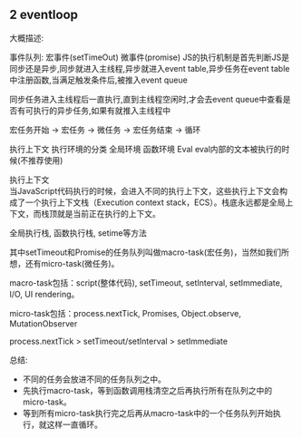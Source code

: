 ## 2 eventloop

大概描述:

事件队列: 宏事件(setTimeOut) 微事件(promise)
JS的执行机制是首先判断JS是同步还是异步,同步就进入主线程,异步就进入event table,异步任务在event table中注册函数,当满足触发条件后,被推入event queue

同步任务进入主线程后一直执行,直到主线程空闲时,才会去event queue中查看是否有可执行的异步任务,如果有就推入主线程中

宏任务开始 -> 宏任务 -> 微任务 -> 宏任务结束 -> 循环

执行上下文
执行环境的分类
全局环境
函数环境
Eval eval内部的文本被执行的时候(不推荐使用)

执行上下文	
当JavaScript代码执行的时候，会进入不同的执行上下文，这些执行上下文会构成了一个执行上下文栈（Execution context stack，ECS）。栈底永远都是全局上下文，而栈顶就是当前正在执行的上下文。

全局执行栈, 函数执行栈, setime等方法

其中setTimeout和Promise的任务队列叫做macro-task(宏任务)，当然如我们所想，还有micro-task(微任务)。

macro-task包括：script(整体代码), setTimeout, setInterval, setImmediate, I/O, UI rendering。

micro-task包括：process.nextTick, Promises, Object.observe, MutationObserver

process.nextTick > setTimeout/setInterval > setImmediate

总结: 

- 不同的任务会放进不同的任务队列之中。
- 先执行macro-task，等到函数调用栈清空之后再执行所有在队列之中的micro-task。	
- 等到所有micro-task执行完之后再从macro-task中的一个任务队列开始执行，就这样一直循环。
